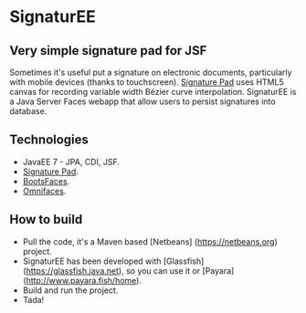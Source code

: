 # SignaturEE
## Very simple signature pad for JSF

Sometimes it's useful put a signature on electronic documents, particularly with mobile devices (thanks to touchscreen).
[Signature Pad](https://github.com/szimek/signature_pad) uses HTML5 canvas for recording variable width Bézier curve interpolation.
SignaturEE is a Java Server Faces webapp that allow users to persist signatures into database.

Technologies
---
* JavaEE 7 - JPA, CDI, JSF.
* [Signature Pad](https://github.com/szimek/signature_pad).
* [BootsFaces](http://www.bootsfaces.net).
* [Omnifaces](http://omnifaces.org).

How to build
---
* Pull the code, it's a Maven based [Netbeans] (https://netbeans.org) project.
* SignaturEE has been developed with [Glassfish] (https://glassfish.java.net), so you can use it or [Payara] (http://www.payara.fish/home).
* Build and run the project.
* Tada!
